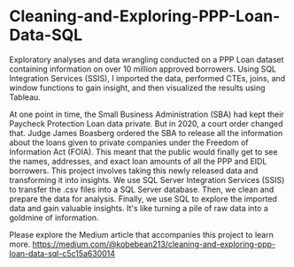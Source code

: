 # Cleaning-and-Exploring-PPP-Loan-Data-SQL
Exploratory analyses and data wrangling conducted on a PPP Loan dataset containing information on over 10 million approved borrowers. Using SQL Integration Services (SSIS), I imported the data, performed CTEs, joins, and window functions to gain insight, and then visualized the results using Tableau.

At one point in time, the Small Business Administration (SBA) had kept their Paycheck Protection Loan data private. But in 2020, a court order changed that. Judge James Boasberg ordered the SBA to release all the information about the loans given to private companies under the Freedom of Information Act (FOIA). This meant that the public would finally get to see the names, addresses, and exact loan amounts of all the PPP and EIDL borrowers.
This project involves taking this newly released data and transforming it into insights. We use SQL Server Integration Services (SSIS) to transfer the .csv files into a SQL Server database. Then, we clean and prepare the data for analysis. Finally, we use SQL to explore the imported data and gain valuable insights. It's like turning a pile of raw data into a goldmine of information.

Please explore the Medium article that accompanies this project to learn more. https://medium.com/@kobebean213/cleaning-and-exploring-ppp-loan-data-sql-c5c15a630014
